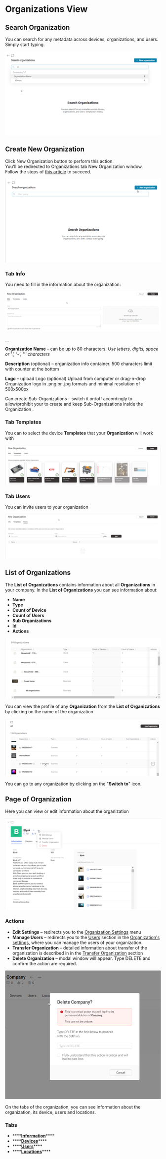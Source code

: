 # Organizations View

## Search Organization

You can search for any metadata across devices, organizations, and users. Simply start typing.

![](../../../.gitbook/assets/search-organization-by-name.png)

## Create New Organization

Click New Organization button to perform this action.  
You'll be redirected to Organizations tab New Organization window.  
Follow the steps of [this article]() to succeed.

![](../../../.gitbook/assets/create-new-organizations.png)

### **Tab Info**

You need to fill in the information about the organization:

![](../../../.gitbook/assets/create-new-organizations-info.png)

\_\_

**Organization Name** – can be up to 80 characters. _Use letters, digits, space or '.', '-', ''' characters_

**Description** \(optional\) – organization info container. 500 characters limit with counter at the bottom

**Logo** – upload Logo \(optional\) Upload from computer or drag-n-drop Organization logo in .png or .jpg formats and minimal resolution of 500x500px



Сan create Sub-Organizations – switch it on/off accordingly to allow/prohibit your to create and keep Sub-Organizations inside the Organization .

### **Tab Templates**

You can to select the device **Templates** that your **Organization** will work with

![](../../../.gitbook/assets/create-new-organizations-templstes.png)

### Tab Users

You can invite users to your organization

![](../../../.gitbook/assets/create-new-organizations-users.png)

## 

## List of Organizations

The **List of Organizations** contains information about all **Organizations** in your company. In the **List of Organizations** you can see information about:

* **Name**
* **Type**
* **Count of Device**
* **Count of Users**
* **Sub Organizations**
* **Id**
* **Actions**

![](../../../.gitbook/assets/list-of-organizations.png)



You can view the profile of any **Organization** from the **List of Organizations** by clicking on the name of the organization

![](../../../.gitbook/assets/list-of-organizations-swich-to-any-org.png)

You can go to any organization by clicking on the "**Switch to**" icon.

## Page of Organization

Here you can view or edit information about the organization

![](../../../.gitbook/assets/organization-action-menu.png)

### **Actions**

* **Edit Settings** – redirects you to the [Organization Settings](../../settings/organization-settings/) menu
* **Manage Users** – redirects you to the [Users](../../settings/organization-settings/users.md) section in the [Organization's settings](../../settings/organization-settings/), where you can manage the users of your organization.
* **Transfer Organization** – detailed information about transfer of the organization is described in in the  [Transfer Organization](transfer-organization.md) section
* **Delete Organization** – modal window will appear. Type DELETE and confirm the action are required.

![](../../../.gitbook/assets/organization-action-menu-delete.png)

On the tabs of the organization, you can see information about the organization, its device, users and locations.

### Tabs

* \*\*\*\*[**Information**](./#page-of-organization)\*\*\*\*
* \*\*\*\*[**Devices**](../devices-1/#table-view)\*\*\*\*
* \*\*\*\*[**Users**](../../settings/organization-settings/users.md)\*\*\*\*
* \*\*\*\*[**Locations**](../../settings/organization-settings/locations.md)\*\*\*\*



